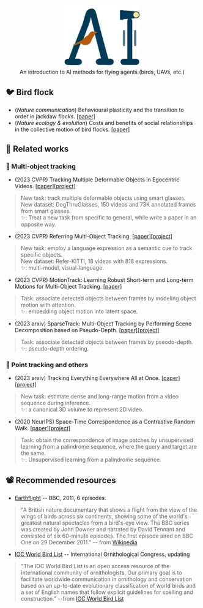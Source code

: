 <div align="center">
<img src="./assets/icon.jpg" width = "200" >
</div>
<div align="center">
An introduction to AI methods for flying agents (birds, UAVs, etc.)
</div>

## :bird: Bird flock
* (*Nature communication*) Behavioural plasticity and the transition to order in jackdaw flocks. [[paper]](https://www.nature.com/articles/s41467-019-13281-4)
* (*Nature ecology & evolution*) Costs and benefits of social relationships in the collective motion of bird flocks. [[paper]](https://www.nature.com/articles/s41559-019-0891-5)

## 📓 Related works
### 👬 Multi-object tracking
* (2023 CVPR) Tracking Multiple Deformable Objects in Egocentric Videos. [[paper]](https://openaccess.thecvf.com/content/CVPR2023/html/Huang_Tracking_Multiple_Deformable_Objects_in_Egocentric_Videos_CVPR_2023_paper.html)[[project]](https://mingzhenhuang.com/projects/detracker.html)
> New task: track multiple deformable objects using smart glasses. \
> New dataset: DogThruGlasses, 150 videos and 73K annotated frames from smart glasses. \
> ✨: Treat a new task from specific to general, while write a paper in an opposite way.

* (2023 CVPR) Referring Multi-Object Tracking. [[paper]](https://openaccess.thecvf.com/content/CVPR2023/html/Wu_Referring_Multi-Object_Tracking_CVPR_2023_paper.html)[[project]](https://referringmot.github.io)
> New task: employ a language expression as a semantic cue to track specific objects. \
> New dataset: Refer-KITTI, 18 videos with 818 expressions. \
> ✨: multi-model, visual-language.

* (2023 CVPR) MotionTrack: Learning Robust Short-term and Long-term Motions for Multi-Object Tracking. [[paper]](https://openaccess.thecvf.com/content/CVPR2023/papers/Qin_MotionTrack_Learning_Robust_Short-Term_and_Long-Term_Motions_for_Multi-Object_Tracking_CVPR_2023_paper.pdf)
> Task: associate detected objects between frames by modeling object motion with attention.  \
> ✨: embedding object motion into latent space.

* (2023 arxiv) SparseTrack: Multi-Object Tracking by Performing Scene Decomposition based on Pseudo-Depth. [[paper]](https://arxiv.org/pdf/2306.05238.pdf)[[project]](https://github.com/hustvl/SparseTrack)
> Task: associate detected objects between frames by pseodo-depth. \
> ✨: pseudo-depth ordering.

### 🏃 Point tracking and others

* (2023 arxiv) Tracking Everything Everywhere All at Once. [[paper]](https://arxiv.org/abs/2306.05422)[[project]](https://omnimotion.github.io/)
> New task: estimate dense and long-range motion from a video sequence during inference. \
> ✨: a canonical 3D volume to represent 2D video.

* (2020 NeurIPS) Space-Time Correspondence as a Contrastive Random Walk. [[paper]](https://proceedings.neurips.cc/paper/2020/hash/e2ef524fbf3d9fe611d5a8e90fefdc9c-Abstract.html)[[project]](https://ajabri.github.io/videowalk/)
> Task: obtain the correspondence of image patches by unsupervised learning from a palindrome sequence, where the query and target are the same. \
> ✨: Unsupervised learning from a palindrome sequence. 

## 📽️ Recommended resources
<!-- Parts of this work include video footage from links below, which have been used for academic purposes. We would like to acknowledge and thank the authors for providing these valuable resources -->
* [Earthflight](https://www.amazon.co.uk/Earth-Flight-Season-1/dp/B00HXENBQG) -- BBC, 2011, 6 episodes.
> "A British nature documentary that shows a flight from the view of the wings of birds across six continents, showing some of the world's greatest natural spectacles from a bird's-eye view. The BBC series was created by John Downer and narrated by David Tennant and consisted of six 60-minute episodes. The first episode aired on BBC One on 29 December 2011." -- from [Wikipedia](https://en.wikipedia.org/wiki/Earthflight)
* [IOC World Bird List](https://www.worldbirdnames.org/new/) -- International Ornithological Congress, updating
> "The IOC World Bird List is an open access resource of the international community of ornithologists. Our primary goal is to facilitate worldwide communication in ornithology and conservation based on an up-to-date evolutionary classification of world birds and a set of English names that follow explicit guidelines for spelling and construction." --from [IOC World Bird List](https://www.worldbirdnames.org/new/)